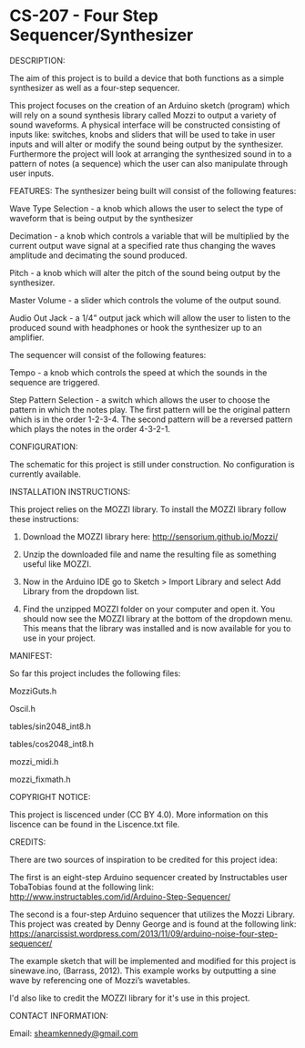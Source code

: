 # CS-207 - Four Step Sequencer/Synthesizer

DESCRIPTION:

  The aim of this project is to build a device that both functions as a simple synthesizer as well as a four-step      sequencer. 

  This project focuses on the creation of an Arduino sketch (program) which will rely on a sound synthesis library     called Mozzi to output a variety of sound waveforms. A physical interface will be constructed consisting of inputs   like: switches, knobs and sliders that will be used to take in user inputs and will alter or modify the sound being   output by the synthesizer. Furthermore the project will look at arranging the synthesized sound in to a pattern of   notes (a sequence) which the user can also manipulate through user inputs.
  
FEATURES:
  The synthesizer being built will consist of the following features:
  
  Wave Type Selection - a knob which allows the user to select the type of waveform that is 	being output by the      synthesizer
  
  Decimation - a knob which controls a variable that will be multiplied by the current output wave signal at a         specified rate thus changing the waves amplitude and decimating the sound produced.
  
  Pitch - a knob which will alter the pitch of the sound being output by the synthesizer.
  
  Master Volume - a slider which controls the volume of the output sound.
  
  Audio Out Jack - a 1/4” output jack which will allow the user to listen to the produced sound with headphones or     hook the synthesizer up to an amplifier.

  The sequencer will consist of the following features:

  Tempo - a knob which controls the speed at which the sounds in the sequence are	triggered.
  
  Step Pattern Selection - a switch which allows the user to choose the pattern in which 	the notes play. The first    pattern will be the original pattern which is in the order 1-2-3-4. The second pattern will be a reversed pattern    which plays the notes in the order 4-3-2-1.
  

CONFIGURATION:

  The schematic for this project is still under construction. No configuration is currently available.

INSTALLATION INSTRUCTIONS:

  This project relies on the MOZZI library. To install the MOZZI library follow these instructions:
  
  1) Download the MOZZI library here: http://sensorium.github.io/Mozzi/
  
  2) Unzip the downloaded file and name the resulting file as something useful like MOZZI.
  
  3) Now in the Arduino IDE go to Sketch > Import Library and select Add Library from the dropdown list.
  
  4) Find the unzipped MOZZI folder on your computer and open it. You should now see the MOZZI library at the bottom   of the dropdown menu. This means that the library was installed and is now available for you to use in your          project.

MANIFEST:
  
  So far this project includes the following files:
  
  MozziGuts.h
  
  Oscil.h
  
  tables/sin2048_int8.h
  
  tables/cos2048_int8.h
  
  mozzi_midi.h
  
  mozzi_fixmath.h

COPYRIGHT NOTICE:

  This project is liscenced under (CC BY 4.0). More information on this liscence can be found in the Liscence.txt      file.

CREDITS:

  There are two sources of inspiration to be credited for this project idea:

  The first is an eight-step Arduino sequencer created by Instructables user TobaTobias found at the following link: 
  http://www.instructables.com/id/Arduino-Step-Sequencer/

  The second is a four-step Arduino sequencer that utilizes the Mozzi Library. This project was created by Denny       George and is found at the following link:
  https://anarcissist.wordpress.com/2013/11/09/arduino-noise-four-step-sequencer/

  The example sketch that will be implemented and modified for this project is sinewave.ino, (Barrass, 2012). This     example works by outputting a sine wave by referencing one of Mozzi’s wavetables.

  I'd also like to credit the MOZZI library for it's use in this project.

CONTACT INFORMATION:

  Email: sheamkennedy@gmail.com

